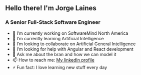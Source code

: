 ## Hello there! I'm Jorge Laines

### A Senior Full-Stack Software Engineer

- 🔭 I’m currently working on SoftwareMind North America
- 🌱 I’m currently learning Artificial Intelligence
- 👯 I’m looking to collaborate on Artificial General Intelligence 
- 🤔 I’m looking for help with Angular and React development
- 💬 Ask me about the bran and how we can model it
- 📫 How to reach me: [My linkedIn profile](https://www.linkedin.com/in/jorgelaines/)
- ⚡ Fun fact: I love learning new stuff every day
